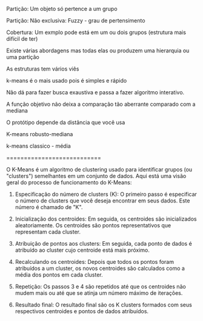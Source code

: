 Partição: Um objeto só pertence a um grupo

  Partição: Não exclusiva: Fuzzy - grau de pertensimento

Cobertura: Um exmplo pode está em um ou dois grupos (estrutura mais difícil de ter)

Existe várias abordagens mas todas elas ou produzem uma hierarquia ou uma partição

As estruturas tem vários viês

k-means é o mais usado pois é simples e rápido

Não dá para fazer busca exaustiva e passa a fazer algoritmo interativo.

A função objetivo não deixa a comparação tão aberrante comparado com a mediana

O protótipo depende da distância que você usa

K-means robusto-mediana

k-means classico - média

===========================

O K-Means é um algoritmo de clustering usado para identificar grupos (ou "clusters") semelhantes em um conjunto de dados. Aqui está uma visão geral do processo de funcionamento do K-Means:
 
1. Especificação do número de clusters (K): O primeiro passo é especificar o número de clusters que você deseja encontrar em seus dados. Este número é chamado de "K".

2. Inicialização dos centroides: Em seguida, os centroides são inicializados aleatoriamente. Os centroides são pontos representativos que representam cada cluster.

3. Atribuição de pontos aos clusters: Em seguida, cada ponto de dados é atribuído ao cluster cujo centroide está mais próximo.

4. Recalculando os centroides: Depois que todos os pontos foram atribuídos a um cluster, os novos centroides são calculados como a média dos pontos em cada cluster.

5. Repetição: Os passos 3 e 4 são repetidos até que os centroides não mudem mais ou até que se atinja um número máximo de iterações.

6. Resultado final: O resultado final são os K clusters formados com seus respectivos centroides e pontos de dados atribuídos.
